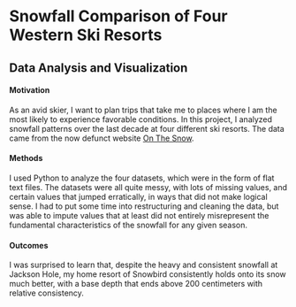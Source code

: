 # Snowfall Comparison of Four Western Ski Resorts
## Data Analysis and Visualization

#### Motivation
As an avid skier, I want to plan trips that take me to places where I am the most likely to experience favorable conditions. In this project, I analyzed snowfall patterns over the last decade at four different ski resorts. The data came from the now defunct website [On The Snow](onthesnow.com).

#### Methods
I used Python to analyze the four datasets, which were in the form of flat text files. The datasets were all quite messy, with lots of missing values, and certain values that jumped erratically, in ways that did not make logical sense. I had to put some time into restructuring and cleaning the data, but was able to impute values that at least did not entirely misrepresent the fundamental characteristics of the snowfall for any given season.

#### Outcomes
I was surprised to learn that, despite the heavy and consistent snowfall at Jackson Hole, my home resort of Snowbird consistently holds onto its snow much better, with a base depth that ends above 200 centimeters with relative consistency.
